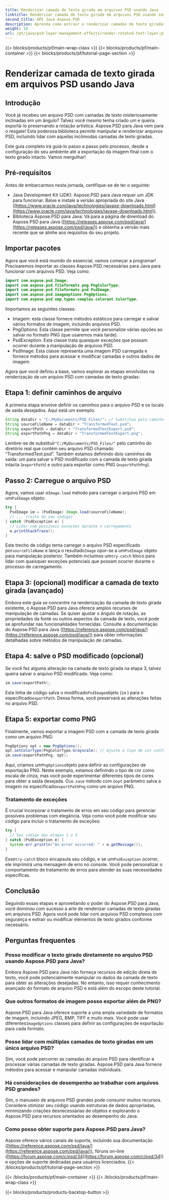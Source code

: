 ```yaml
---
title: Renderizar camada de texto girada em arquivos PSD usando Java
linktitle: Renderizar camada de texto girada em arquivos PSD usando Java
second_title: API Java Aspose.PSD
description: Aprenda como extrair e renderizar camadas de texto giradas de arquivos PSD usando Aspose.PSD para Java. Este guia passo a passo cobre tudo, desde a configuração até a exportação.
weight: 18
url: /pt/java/psd-layer-management-effects/render-rotated-text-layer-psd/
---
```


{{< blocks/products/pf/main-wrap-class >}}
{{< blocks/products/pf/main-container >}}
{{< blocks/products/pf/tutorial-page-section >}}

# Renderizar camada de texto girada em arquivos PSD usando Java

## Introdução

Você já recebeu um arquivo PSD com camadas de texto misteriosamente inclinadas em um ângulo? Talvez você mesmo tenha criado um e queira exportá-lo preservando a rotação artística. Aspose.PSD para Java vem para o resgate! Esta poderosa biblioteca permite manipular e renderizar arquivos PSD, incluindo lidar com aquelas incômodas camadas de texto giradas. 

Este guia completo irá guiá-lo passo a passo pelo processo, desde a configuração do seu ambiente até a exportação da imagem final com o texto girado intacto. Vamos mergulhar!

## Pré-requisitos

Antes de embarcarmos nesta jornada, certifique-se de ter o seguinte:

- Java Development Kit (JDK): Aspose.PSD para Java requer um JDK para funcionar. Baixe e instale a versão apropriada do site Java ([https://www.oracle.com/java/technologies/javase-downloads.html](https://www.oracle.com/java/technologies/javase-downloads.html)).
- Biblioteca Aspose.PSD para Java: Vá para a página de download do Aspose.PSD para Java ([https://releases.aspose.com/psd/java/](https://releases.aspose.com/psd/java/)) e obtenha a versão mais recente que se alinhe aos requisitos do seu projeto.

## Importar pacotes

Agora que você está munido do essencial, vamos começar a programar! Precisaremos importar as classes Aspose.PSD necessárias para Java para funcionar com arquivos PSD. Veja como:

```java
import com.aspose.psd.Image;
import com.aspose.psd.fileformats.png.PngColorType;
import com.aspose.psd.fileformats.psd.PsdImage;
import com.aspose.psd.imageoptions.PngOptions;
import com.aspose.psd.xmp.types.complex.colorant.ColorType;
```

Importamos as seguintes classes:

- Imagem: esta classe fornece métodos estáticos para carregar e salvar vários formatos de imagem, incluindo arquivos PSD.
- PngOptions: Esta classe permite que você personalize várias opções ao salvar no formato PNG (que usaremos mais tarde).
- PsdException: Esta classe trata quaisquer exceções que possam ocorrer durante a manipulação de arquivos PSD.
- PsdImage: Esta classe representa uma imagem PSD carregada e fornece métodos para acessar e modificar camadas e outros dados de imagem.

Agora que você definiu a base, vamos explorar as etapas envolvidas na renderização de um arquivo PSD com camadas de texto giradas:

## Etapa 1: definir caminhos de arquivo

A primeira etapa envolve definir os caminhos para o arquivo PSD e os locais de saída desejados. Aqui está um exemplo:

```java
String dataDir = "C:/MyDocuments/PSD_Files/"; // Substitua pelo caminho do diretório real
String sourceFileName = dataDir + "TransformedText.psd";
String exportPath = dataDir + "TransformedTextExport.psd";
String exportPathPng = dataDir + "TransformedTextExport.png";
```

Lembre-se de substituir`"C:/MyDocuments/PSD_Files/"` pelo caminho do diretório real que contém seu arquivo PSD chamado “TransformedText.psd”. Também estamos definindo dois caminhos de saída: um para salvar o PSD modificado com a camada de texto girada intacta (`exportPath`) e outro para exportar como PNG (`exportPathPng`).

## Passo 2: Carregue o arquivo PSD

 Agora, vamos usar o`Image.load` método para carregar o arquivo PSD em um`PsdImage` objeto:

```java
try {
  PsdImage im = (PsdImage) Image.load(sourceFileName);
  // ... (resto do seu código)
} catch (PsdException e) {
  // Lidar com possíveis exceções durante o carregamento
  e.printStackTrace();
}
```

 Este trecho de código tenta carregar o arquivo PSD especificado por`sourceFileName` e lança o resultado`Image` opor-se a um`PsdImage` objeto para manipulação posterior. Também incluímos um`try-catch` bloco para lidar com quaisquer exceções potenciais que possam ocorrer durante o processo de carregamento.

## Etapa 3: (opcional) modificar a camada de texto girada (avançado)

Embora este guia se concentre na renderização da camada de texto girada existente, o Aspose.PSD para Java oferece amplos recursos de manipulação de camadas. Se quiser ajustar o ângulo de rotação, as propriedades da fonte ou outros aspectos da camada de texto, você pode se aprofundar nas funcionalidades fornecidas. Consulte a documentação do Aspose.PSD para Java ([https://reference.aspose.com/psd/java/](https://reference.aspose.com/psd/java/)) para obter informações detalhadas sobre métodos de manipulação de camadas.

## Etapa 4: salve o PSD modificado (opcional)

Se você fez alguma alteração na camada de texto girada na etapa 3, talvez queira salvar o arquivo PSD modificado. Veja como:

```java
im.save(exportPath);
```

 Esta linha de código salva o modificado`PsdImage`objeto (`im` ) para o especificado`exportPath`. Dessa forma, você preservará as alterações feitas no arquivo PSD.

## Etapa 5: exportar como PNG

Finalmente, vamos exportar a imagem PSD com a camada de texto girada como um arquivo PNG:

```java
PngOptions opt = new PngOptions();
opt.setColorType(PngColorType.Grayscale); // Ajuste o tipo de cor conforme necessário
im.save(exportPathPng, opt);
```

 Aqui, criamos um`PngOptions`objeto para definir as configurações de exportação PNG. Neste exemplo, estamos definindo o tipo de cor como escala de cinza, mas você pode experimentar diferentes tipos de cores para obter a saída desejada. O`im.save` método com o`opt` parâmetro salva a imagem no especificado`exportPathPng` como um arquivo PNG.

### Tratamento de exceções

É crucial incorporar o tratamento de erros em seu código para gerenciar possíveis problemas com elegância. Veja como você pode modificar seu código para incluir o tratamento de exceções:

```java
try {
  // Seu código das etapas 1 a 5
} catch (PsdException e) {
  System.err.println("An error occurred: " + e.getMessage());
}
```

 Esse`try-catch` bloco encapsula seu código, e se um`PsdException` ocorrer, ele imprimirá uma mensagem de erro no console. Você pode personalizar o comportamento de tratamento de erros para atender às suas necessidades específicas.

## Conclusão

Seguindo essas etapas e aproveitando o poder do Aspose.PSD para Java, você dominou com sucesso a arte de renderizar camadas de texto giradas em arquivos PSD. Agora você pode lidar com arquivos PSD complexos com segurança e extrair ou modificar elementos de texto girados conforme necessário.

## Perguntas frequentes

### Posso modificar o texto girado diretamente no arquivo PSD usando Aspose.PSD para Java?

Embora Aspose.PSD para Java não forneça recursos de edição direta de texto, você pode potencialmente manipular os dados da camada de texto para obter as alterações desejadas. No entanto, isso requer conhecimento avançado do formato de arquivo PSD e está além do escopo deste tutorial.

### Que outros formatos de imagem posso exportar além de PNG?

 Aspose.PSD para Java oferece suporte a uma ampla variedade de formatos de imagem, incluindo JPEG, BMP, TIFF e muito mais. Você pode usar diferentes`ImageOptions` classes para definir as configurações de exportação para cada formato.

### Posso lidar com múltiplas camadas de texto giradas em um único arquivo PSD?

Sim, você pode percorrer as camadas do arquivo PSD para identificar e processar várias camadas de texto giradas. Aspose.PSD para Java fornece métodos para acessar e manipular camadas individuais.

### Há considerações de desempenho ao trabalhar com arquivos PSD grandes?

Sim, o manuseio de arquivos PSD grandes pode consumir muitos recursos. Considere otimizar seu código usando estruturas de dados apropriadas, minimizando criações desnecessárias de objetos e explorando o Aspose.PSD para recursos orientados ao desempenho do Java.

### Como posso obter suporte para Aspose.PSD para Java?

Aspose oferece vários canais de suporte, incluindo sua documentação ([https://reference.aspose.com/psd/java/](https://reference.aspose.com/psd/java/)), fóruns on-line ([https://forum.aspose.com/c/psd/34](https://forum.aspose.com/c/psd/34)) e opções de suporte dedicadas para usuários licenciados.
{{< /blocks/products/pf/tutorial-page-section >}}

{{< /blocks/products/pf/main-container >}}
{{< /blocks/products/pf/main-wrap-class >}}

{{< blocks/products/products-backtop-button >}}

